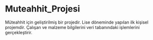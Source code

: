 # Muteahhit_Projesi

Müteahhit için geliştirilmiş bir projedir.
Lise döneminde yapılan ilk kişisel projemdir.
Çalışan ve malzeme bilgilerini veri tabanındaki işlemlerini gerçekleştirir.
